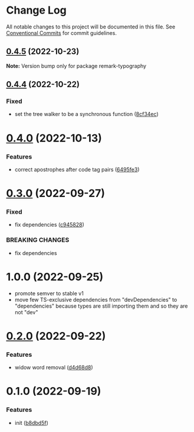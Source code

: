 # Change Log

All notable changes to this project will be documented in this file.
See [Conventional Commits](https://conventionalcommits.org) for commit guidelines.

## [0.4.5](https://github.com/codsen/codsen/compare/remark-typography@0.4.4...remark-typography@0.4.5) (2022-10-23)

**Note:** Version bump only for package remark-typography

## [0.4.4](https://github.com/codsen/codsen/compare/remark-typography@0.4.3...remark-typography@0.4.4) (2022-10-22)

### Fixed

- set the tree walker to be a synchronous function ([8cf34ec](https://github.com/codsen/codsen/commit/8cf34ec02437e5b2d646508beea8ebad97f5197e))

# [0.4.0](https://github.com/codsen/codsen/compare/remark-typography@0.3.4...remark-typography@0.4.0) (2022-10-13)

### Features

- correct apostrophes after code tag pairs ([6495fe3](https://github.com/codsen/codsen/commit/6495fe370022eca5ad984b689294cdee33db1a63))

# [0.3.0](https://github.com/codsen/codsen/compare/remark-typography@0.2.0...remark-typography@0.3.0) (2022-09-27)

### Fixed

- fix dependencies ([c945828](https://github.com/codsen/codsen/commit/c945828389167e9e304b29dd6b3a5ad4e5551f9e))

### BREAKING CHANGES

- fix dependencies

# 1.0.0 (2022-09-25)

- promote semver to stable v1
- move few TS-exclusive dependencies from "devDependencies" to "dependencies" because types are still importing them and so they are not "dev"

# [0.2.0](https://github.com/codsen/codsen/compare/remark-typography@0.1.0...remark-typography@0.2.0) (2022-09-22)

### Features

- widow word removal ([d4d68d8](https://github.com/codsen/codsen/commit/d4d68d8a1331cf32a41eb1d9ca3f49bb464c59ef))

# 0.1.0 (2022-09-19)

### Features

- init ([b8dbd5f](https://github.com/codsen/codsen/commit/b8dbd5f74bd831da147f2d8a469996e6cbd14022))
